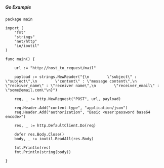 
##### Go Example

    package main
    
    import (
        "fmt"
        "strings"
        "net/http"
        "io/ioutil"
    )
    
    func main() {
    
        url := "http://host_to_request/mail"
    
        payload := strings.NewReader("{\n        \"subject\" : \"subject\",\n        \"content\" : \"message content\",\n        \"receiver_name\" : \"receiver name\",\n        \"receiver_email\" : \"some@email.com\"\n}")
    
        req, _ := http.NewRequest("POST", url, payload)
    
        req.Header.Add("content-type", "application/json")
        req.Header.Add("authorization", "Basic <user:password base64 encode>")
    
        res, _ := http.DefaultClient.Do(req)
    
        defer res.Body.Close()
        body, _ := ioutil.ReadAll(res.Body)
    
        fmt.Println(res)
        fmt.Println(string(body))
    
    }